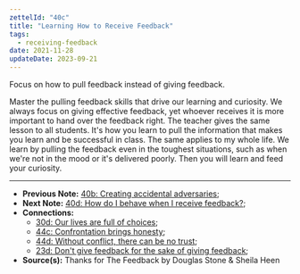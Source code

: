 ```yaml
---
zettelId: "40c"
title: "Learning How to Receive Feedback"
tags:
  - receiving-feedback
date: 2021-11-28
updateDate: 2023-09-21
---
```


Focus on how to pull feedback instead of giving feedback.

Master the pulling feedback skills that drive our learning and curiosity. We always focus on giving effective feedback, yet whoever receives it is more important to hand over the feedback right. The teacher gives the same lesson to all students. It's how you learn to pull the information that makes you learn and be successful in class. The same applies to my whole life. We learn by pulling the feedback even in the toughest situations, such as when we're not in the mood or it's delivered poorly. Then you will learn and feed your curiosity.

---

- **Previous Note:** [40b: Creating accidental adversaries](/notes/40b/);
- **Next Note:** [40d: How do I behave when I receive feedback?](/notes/40d/);
- **Connections:**
  - [30d: Our lives are full of choices](/notes/30d/);
  - [44c: Confrontation brings honesty](/notes/44c/);
  - [44d: Without conflict, there can be no trust](/notes/44d/);
  - [23d: Don't give feedback for the sake of giving feedback](/notes/23d/);
- **Source(s):** Thanks for The Feedback by Douglas Stone & Sheila Heen
